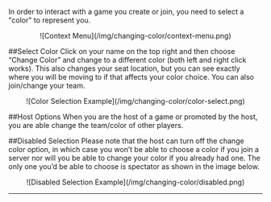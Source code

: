 In order to interact with a game you create or join, you need to select a "color" to represent you.

<center>![Context Menu](/img/changing-color/context-menu.png)</center>

##Select Color
Click on your name on the top right and then choose “Change Color” and change to a different color (both left and right click works). This also changes your seat location, but you can see exactly where you will be moving to if that affects your color choice. You can also join/change your team.

<center>![Color Selection Example](/img/changing-color/color-select.png)</center>

##Host Options
When you are the host of a game or promoted by the host, you are able change the team/color of other players.

##Disabled Selection
Please note that the host can turn off the change color option, in which case you won’t be able to choose a color if you join a server nor will you be able to change your color if you already had one. The only one you’d be able to choose is spectator as shown in the image below.

<center>![Disabled Selection Example](/img/changing-color/disabled.png)</center>

---

